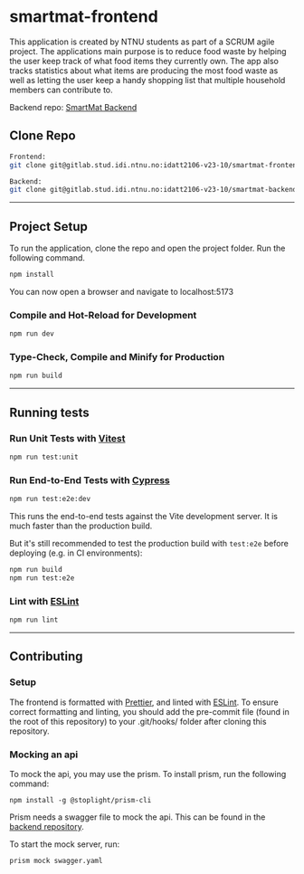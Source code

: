 # smartmat-frontend

This application is created by NTNU students as part of a SCRUM agile project. The applications main purpose is to reduce food waste by helping the user keep track of what food items they currently own. The app also tracks statistics about what items are producing the most food waste as well as letting the user keep a handy shopping list that multiple household members can contribute to.


Backend repo:
[SmartMat Backend](https://gitlab.stud.idi.ntnu.no/idatt2106-v23-10/smartmat-backend)




## Clone Repo

```sh
Frontend:
git clone git@gitlab.stud.idi.ntnu.no:idatt2106-v23-10/smartmat-frontend.git

Backend:
git clone git@gitlab.stud.idi.ntnu.no:idatt2106-v23-10/smartmat-backend.git

```

---
## Project Setup
To run the application, clone the repo and open the project folder. Run the following command.

```sh
npm install
```
You can now open a browser and navigate to localhost:5173
### Compile and Hot-Reload for Development

```sh
npm run dev
```

### Type-Check, Compile and Minify for Production

```sh
npm run build
```
---
## Running tests

### Run Unit Tests with [Vitest](https://vitest.dev/)

```sh
npm run test:unit
```

### Run End-to-End Tests with [Cypress](https://www.cypress.io/)

```sh
npm run test:e2e:dev
```

This runs the end-to-end tests against the Vite development server.
It is much faster than the production build.

But it's still recommended to test the production build with `test:e2e` before deploying (e.g. in CI environments):

```sh
npm run build
npm run test:e2e
```

### Lint with [ESLint](https://eslint.org/)

```sh
npm run lint
```
---
## Contributing

### Setup
The frontend is formatted with [Prettier](https://prettier.io/), and linted with [ESLint](https://eslint.org/). To ensure
correct formatting and linting, you should add the pre-commit file (found in the root of this repository) to your .git/hooks/
folder after cloning this repository.

### Mocking an api
To mock the api, you may use the prism. To install prism, run the following command:
```shell
npm install -g @stoplight/prism-cli
``` 

Prism needs a swagger file to mock the api. This can be found in the 
[backend repository](https://gitlab.stud.idi.ntnu.no/idatt2106-v23-10/smartmat-backend/-/blob/dev/docs/swagger.yaml).

To start the mock server, run:
```shell
prism mock swagger.yaml
```
